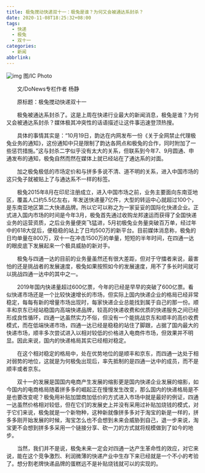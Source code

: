 ```yaml
---
title: 极兔搅动快递双十一：极兔是谁？为何又会被通达系封杀？
date: 2020-11-08T18:25:32+08:00
tags:
  - 快递
  - 极兔
  - 双十一
categories:
  - 新闻
abbrlink:
---
```


![img](https://cdn.jsdelivr.net/gh/yakeing/Documentation@main/Hexo/images/b64a-kcaeqzx5188703.jpg)
图/IC Photo

　　文/DoNews专栏作者 杨静

　　原标题：极兔搅动快递双十一

　　极兔被通达系封杀了。这是上周在快递行业最大的新闻消息，极兔是谁？为何又会被通达系封杀？媒体极其冲突性的话语描述让这件事迅速登顶热搜。

　　具体的事情其实是：“10月19日，韵达在内网发布一份《关于全网禁止代理极兔业务的通知》，这份通知中只是限制了韵达各网点和极兔的合作，同时附加了一些惩罚措施。”这与封杀二字似乎没有太大的关系，但联系到今年7、9月圆通、申通发布的通知，极兔自然而然在媒体上就已经站在了通达系的对面。

　　加之极兔极低的市场定价和与拼多多说不清、道不明的关系，进入中国市场的这只兔子就被贴上了与通达系不一样的标签。

　　极兔2015年8月在印尼注册成立，进入中国市场之前，业务主要面向东南亚地区，覆盖人口约5.5亿左右，年发送快递量7亿件，大型的转运中心就超过100个，是东南亚地区第二大快递品牌。所以它可以称之为一家妥妥的国际化快递企业。正式进入国内市场的时间是今年3月，极兔首先通过收购龙邦速运而获得了全国快递业务的运营资质，之后业务量便突飞猛进，5月初极兔业务量突破百万单，经过年中的618大促后，便稳稳的站上了日均500万的新平台。目前媒体消息称，极兔的日均单量在800万，双十一在冲击1500万的单量，短短的半年时间，在四通一达的眼皮底下发展起来一个极具威胁的新对手。

　　极兔与四通一达的目前的业务量虽然还有很大差距，但对于守擂者来说，最害怕的还是挑战者的发展速度，极兔如果按照如今的发展速度，用不了多长时间就可以挑战四通一达中的其中之一。

　　2019年国内快递量超过600亿票，今年的已经是早早的突破了600亿票。看似快递市场还是一个比较快速增长的市场，但实际上国内快递企业的格局已经非常稳定，每每有新的增量市场出现时，每家快递企业总能找到属于自己的那一份。顺丰和京东已经站稳国内高端快递品牌，较高的快递收费和优质的快递服务之间已经形成良性循环，四通一达虽然实力不俗，但没有一个能挑战京东和顺丰的高价收费模式，而在低端快递市场，四通一达已经是稳稳的站住了脚跟，占据了国内最大的快递市场，顺丰多次尝试进入以相对较低的价格进入电商件市场，但效果并不明显。因此来说，国内的快递格局其实已经相对稳定。

　　在这个相对稳定的格局中，处在优势地位的是顺丰和京东，而四通一达处于相对弱势的地位，这就是为何极兔出现后，率先抵制的是四通一达中的成员，而不是顺丰或者京东。

　　双十一的发展是国国内电商产生发展的缩影更是国内快递企业发展的缩影，如今国内的电商格局随着拼多多的崛起正在慢慢发生改变，那么国内的快递格局是不是也要改变呢？极兔用补贴加盟商加低价的方式进入市场中就是最好的例证，四通一达虽然价格相对较低，但在它们的发展史上并没有采用过补贴加烧钱的模式，对于它们来说，极兔就是一个新物种，这种新就像拼多多对于淘宝的新是一样的，拼多多刚开始发展的时候，淘宝怎么也不会想到未来会威胁到自己，退一步来说，淘宝更不会想到拼多多采用一个链接分享、砍一刀的方式就将规模做到了如今的地步。

　　当然，我们并不是说，极兔未来一定会对四通一达产生革命性的效应，对它来说，能在这个竞争激烈、利润微薄的快递产业中生存下来已经就是一个不小的考验了。想分割老牌快递品牌的蛋糕远不是补贴烧钱就可以的实现的。